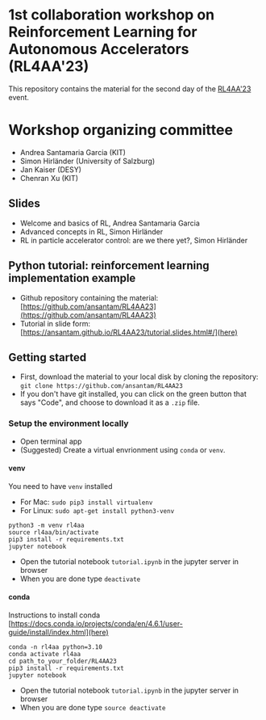 # 1st collaboration workshop on Reinforcement Learning for Autonomous Accelerators (RL4AA'23)

This repository contains the material for the second day of the [RL4AA'23](https://indico.scc.kit.edu/event/3280/overview) event.

# Workshop organizing committee

- Andrea Santamaria Garcia (KIT)
- Simon Hirländer (University of Salzburg)
- Jan Kaiser (DESY)
- Chenran Xu (KIT)

## Slides

- Welcome and basics of RL, Andrea Santamaria Garcia
- Advanced concepts in RL, Simon Hirländer
- RL in particle accelerator control: are we there yet?, Simon Hirländer

## Python tutorial: reinforcement learning implementation example

- Github repository containing the material: [https://github.com/ansantam/RL4AA23](https://github.com/ansantam/RL4AA23)
- Tutorial in slide form: [https://ansantam.github.io/RL4AA23/tutorial.slides.html#/](here)

## Getting started

- First, download the material to your local disk by cloning the repository:
`git clone https://github.com/ansantam/RL4AA23`
- If you don't have git installed, you can click on the green button that says "Code", and choose to download it as a `.zip` file.

### Setup the environment locally

- Open terminal app
- (Suggested) Create a virtual envrionment using `conda` or `venv`. 

#### venv

You need to have `venv` installed 
- For Mac: `sudo pip3 install virtualenv`
- For Linux: `sudo apt-get install python3-venv`

```
python3 -m venv rl4aa
source rl4aa/bin/activate
pip3 install -r requirements.txt
jupyter notebook
```

- Open the tutorial notebook `tutorial.ipynb` in the jupyter server in browser
- When you are done type `deactivate`

#### conda

Instructions to install conda [https://docs.conda.io/projects/conda/en/4.6.1/user-guide/install/index.html](here)

```
conda -n rl4aa python=3.10
conda activate rl4aa
cd path_to_your_folder/RL4AA23
pip3 install -r requirements.txt
jupyter notebook
```

- Open the tutorial notebook `tutorial.ipynb` in the jupyter server in browser
- When you are done type `source deactivate`
